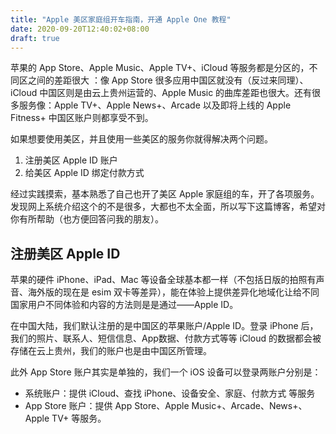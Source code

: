 ```yaml
---
title: "Apple 美区家庭组开车指南，开通 Apple One 教程"
date: 2020-09-20T12:40:02+08:00
draft: true
---
```


苹果的 App Store、Apple Music、Apple TV+、iCloud 等服务都是分区的，不同区之间的差距很大 ：像 App Store 很多应用中国区就没有（反过来同理）、iCloud 中国区则是由云上贵州运营的、Apple Music 的曲库差距也很大。还有很多服务像：Apple TV+、Apple News+、Arcade 以及即将上线的 Apple Fitness+ 中国区账户则都享受不到。

如果想要使用美区，并且使用一些美区的服务你就得解决两个问题。

1. 注册美区 Apple ID 账户
2. 给美区 Apple ID 绑定付款方式

经过实践摸索，基本熟悉了自己也开了美区 Apple 家庭组的车，开了各项服务。发现网上系统介绍这个的不是很多，大都也不太全面，所以写下这篇博客，希望对你有所帮助（也方便回答问我的朋友）。

## 注册美区 Apple ID

苹果的硬件 iPhone、iPad、Mac 等设备全球基本都一样（不包括日版的拍照有声音、海外版的现在是 esim 双卡等差异），能在体验上提供差异化地域化让给不同国家用户不同体验和内容的方法则是是通过——Apple ID。 

在中国大陆，我们默认注册的是中国区的苹果账户/Apple ID。登录 iPhone 后，我们的照片、联系人、短信信息、App数据、付款方式等等 iCloud 的数据都会被存储在云上贵州，我们的账户也是由中国区所管理。

此外 App Store 账户其实是单独的，我们一个 iOS 设备可以登录两账户分别是：

* 系统账户：提供 iCloud、查找 iPhone、设备安全、家庭、付款方式 等服务
* App Store 账户：提供 App Store、Apple Music+、Arcade、News+、Apple TV+ 等服务。

